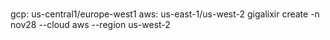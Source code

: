 ###

gcp: us-central1/europe-west1
aws: us-east-1/us-west-2
gigalixir create -n nov28 --cloud aws --region us-west-2
